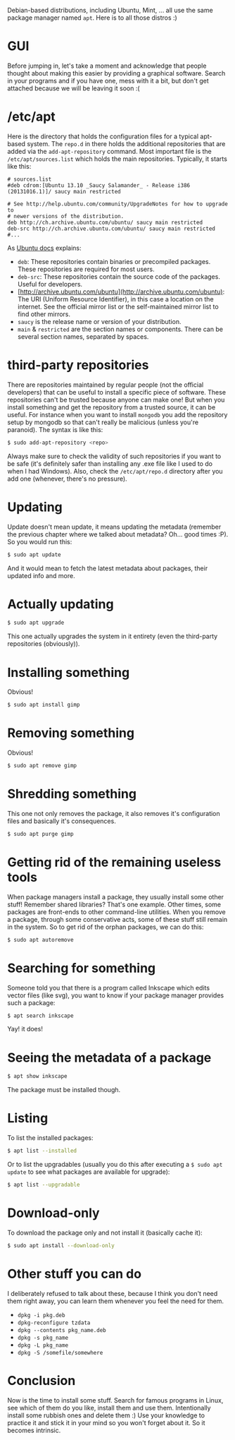 Debian-based distributions, including Ubuntu, Mint, ... all use the same package manager named `apt`. Here is to all those distros :)

# GUI

Before jumping in, let's take a moment and acknowledge that people thought about making this easier by providing a graphical software. Search in your programs and if you have one, mess with it a bit, but don't get attached because we will be leaving it soon :(

# /etc/apt

Here is the directory that holds the configuration files for a typical apt-based system. The `repo.d` in there holds the additional repositories that are added via the `add-apt-repository` command. Most important file is the `/etc/apt/sources.list` which holds the main repositories. Typically, it starts like this:

```
# sources.list
#deb cdrom:[Ubuntu 13.10 _Saucy Salamander_ - Release i386 (20131016.1)]/ saucy main restricted

# See http://help.ubuntu.com/community/UpgradeNotes for how to upgrade to
# newer versions of the distribution.
deb http://ch.archive.ubuntu.com/ubuntu/ saucy main restricted
deb-src http://ch.archive.ubuntu.com/ubuntu/ saucy main restricted
#...
```

As [Ubuntu docs](https://help.ubuntu.com/community/Repositories/CommandLine) explains:

- `deb`: These repositories contain binaries or precompiled packages. These repositories are required for most users.
- `deb-src`: These repositories contain the source code of the packages. Useful for developers.
- [http://archive.ubuntu.com/ubuntu](http://archive.ubuntu.com/ubuntu): The URI (Uniform Resource Identifier), in this case a location on the internet. See the official mirror list or the self-maintained mirror list to find other mirrors.
- `saucy` is the release name or version of your distribution.
- `main` & `restricted` are the section names or components. There can be several section names, separated by spaces.

# third-party repositories

There are repositories maintained by regular people (not the official developers) that can be useful to install a specific piece of software. These repositories can't be trusted because anyone can make one! But when you install something and get the repository from a trusted source, it can be useful. For instance when you want to install `mongodb` you add the repository setup by mongodb so that can't really be malicious (unless you're paranoid). The syntax is like this:

```bash
$ sudo add-apt-repository <repo>
```

Always make sure to check the validity of such repositories if you want to be safe (it's definitely safer than installing any .exe file like I used to do when I had Windows). Also, check the `/etc/apt/repo.d` directory after you add one (whenever, there's no pressure).

# Updating

Update doesn't mean update, it means updating the metadata (remember the previous chapter where we talked about metadata? Oh... good times :P). So you would run this:

```bash
$ sudo apt update
```

And it would mean to fetch the latest metadata about packages, their updated info and more.

# Actually updating

```bash
$ sudo apt upgrade
```

This one actually upgrades the system in it entirety (even the third-party repositories (obviously)).

# Installing something

Obvious!

```bash
$ sudo apt install gimp
```

# Removing something

Obvious!

```bash
$ sudo apt remove gimp
```

# Shredding something

This one not only removes the package, it also removes it's configuration files and basically it's consequences.

```bash
$ sudo apt purge gimp
```

# Getting rid of the remaining useless tools

When package managers install a package, they usually install some other stuff! Remember shared libraries? That's one example. Other times, some packages are front-ends to other command-line utilities. When you remove a package, through some conservative acts, some of these stuff still remain in the system. So to get rid of the orphan packages, we can do this:

```bash
$ sudo apt autoremove
```

# Searching for something

Someone told you that there is a program called Inkscape which edits vector files (like svg), you want to know if your package manager provides such a package:

```bash
$ apt search inkscape
```

Yay! it does!

# Seeing the metadata of a package

```bash
$ apt show inkscape
```

The package must be installed though.

# Listing

To list the installed packages:

```bash
$ apt list --installed
```

Or to list the upgradables (usually you do this after executing a `$ sudo apt update` to see what packages are available for upgrade):

```bash
$ apt list --upgradable
```

# Download-only

To download the package only and not install it (basically cache it):

```bash
$ sudo apt install --download-only
```

# Other stuff you can do

I deliberately refused to talk about these, because I think you don't need them right away, you can learn them whenever you feel the need for them.

- `dpkg -i pkg.deb`
- `dpkg-reconfigure tzdata`
- `dpkg --contents pkg_name.deb`
- `dpkg -s pkg_name`
- `dpkg -L pkg_name`
- `dpkg -S /somefile/somewhere`

# Conclusion

Now is the time to install some stuff. Search for famous programs in Linux, see which of them do you like, install them and use them. Intentionally install some rubbish ones and delete them :) Use your knowledge to practice it and stick it in your mind so you won't forget about it. So it becomes intrinsic.
